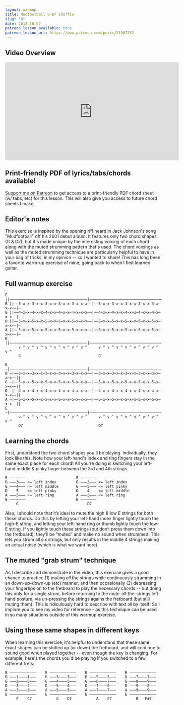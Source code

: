 ```yaml
---
layout: warmup
title: Mudfootball G-D7 Shuffle
slug: "6"
date: 2018-10-07
patreon_lesson_available: true
patreon_lesson_url: https://www.patreon.com/posts/21907252
---
```


## Video Overview

<iframe width="560" height="315" src="https://www.youtube.com/embed/kh_hWKFVHfc?showinfo=0" frameborder="0" allowfullscreen></iframe>


## Print-friendly PDF of lyrics/tabs/chords available!

[Support me on Patreon](https://www.patreon.com/posts/21907252) to get access to a print-friendly PDF chord sheet (w/ tabs, etc) for this lesson. This will also give you access to future chord sheets I make.

## Editor's notes

This exercise is inspired by the opening riff heard in Jack Johnson's song "Mudfootball" off his 2001 debut album. It features only two chord shapes (G & D7), but it's made unique by the interesting voicing of each chord along with the muted strumming pattern that's used. The chord voicings as well as the muted strumming technique are particularly helpful to have in your bag of tricks, in my opinion -- so I wanted to share! This has long been a favorite warm-up exercise of mine, going back to when I first learned guitar.

## Full warmup exercise

    E ||–––––––––––––––––––––––––––––––––––|–––––––––––––––––––––––––––––––––––|–
    B ||––3–x–x–3–x–x–3–x–x–3–x–x–3–x–x–x––|––3–x–x–3–x–x–3–x–x–3–x–x–3–x–x–x––|–
    G ||––4–x–x–4–x–x–4–x–x–4–x–x–4–x–x–x––|––4–x–x–4–x–x–4–x–x–4–x–x–4–x–x–x––|–
    D ||––5–x–x–5–x–x–5–x–x–5–x–x–5–x–x–x––|––5–x–x–5–x–x–5–x–x–5–x–x–5–x–x–x––|–
    A ||––5–x–x–5–x–x–5–x–x–5–x–x–5–x–x–x––|––5–x–x–5–x–x–5–x–x–5–x–x–5–x–x–x––|–
    E ||–––––––––––––––––––––––––––––––––––|–––––––––––––––––––––––––––––––––––|–
          v ^ v ^ v ^ v ^ v ^ v ^ v ^ v ^     v ^ v ^ v ^ v ^ v ^ v ^ v ^ v ^
          G                                   G

    E –|–––––––––––––––––––––––––––––––––––|–––––––––––––––––––––––––––––––––––||
    B –|––3–x–x–3–x–x–3–x–x–3–x–x–3–x–x–x––|––3–x–x–3–x–x–3–x–x–3–x–x–3–x–x–x––||
    G –|––5–x–x–5–x–x–5–x–x–5–x–x–5–x–x–x––|––5–x–x–5–x–x–5–x–x–5–x–x–5–x–x–x––||
    D –|––4–x–x–4–x–x–4–x–x–4–x–x–4–x–x–x––|––4–x–x–4–x–x–4–x–x–4–x–x–4–x–x–x––||
    A –|––5–x–x–5–x–x–5–x–x–5–x–x–5–x–x–x––|––5–x–x–5–x–x–5–x–x–5–x–x–5–x–x–x––||
    E –|–––––––––––––––––––––––––––––––––––|–––––––––––––––––––––––––––––––––––||
          v ^ v ^ v ^ v ^ v ^ v ^ v ^ v ^     v ^ v ^ v ^ v ^ v ^ v ^ v ^ v ^
          D7                                  D7

## Learning the chords

First, understand the two chord shapes you'll be playing. Individually, they look like this. Note how your left-hand's index and ring fingers stay in the same exact place for each chord! All you're doing is switching your left-hand middle & pinky finger between the 3rd and 4th strings.

    E –––––––                       E –––––––                   
    B –––3––– <= left index         B –––3––– <= left index     
    G –––4––– <= left middle        G –––5––– <= left pinky
    D –––5––– <= left pinky         D –––4––– <= left middle     
    A –––5––– <= left ring          A –––5––– <= left ring      
    E –––––––                       E –––––––                   
         G                               D7                      

Also, I should note that it’s ideal to mute the high & low E strings for both these chords. Do this by letting your left-hand index finger lightly touch the high-E string, and letting your left-hand ring or thumb lightly touch the low-E string. If you lightly touch these strings (but don’t press them down into the fretboard), they’ll be “muted” and make no sound when strummed. This lets you strum all six strings, but only results in the middle 4 strings making an actual noise (which is what we want here).

## The muted "grab strum" technique

As I describe and demonstrate in the video, this exercise gives a good chance to practice (1) muting _all_ the strings while continuously strumming in an down-up-down-up (etc) manner; and then occasionally (2) depressing your fingertips on to the fretboard to play the necessary chords -- but doing this only for a single strum, before returning to the mute-all-the-strings left-hand posture, via un-pressing the strings agains the fretboard (but still muting them). This is ridiculously hard to describe with text all by itself! So I implore you to see my video for reference – as this technique can be used in so many situations outside of this warmup exercise.

## Using these same shapes in different keys

When learning this exercise, it's helpful to understand that these same exact shapes can be shifted up (or down) the fretboard, and will continue to sound good when played together -- even though the key is changing. For example, here's the chords you'd be playing if you switched to a few different frets:

    E ––––––––––––    E ––––––––––––    E ––––––––––––    E ––––––––––––
    B –––1––––1–––    B –––3––––3–––    B –––5––––5–––    B –––7––––7–––
    G –––2––––3–––    G –––4––––5–––    G –––6––––7–––    G –––8––––9–––
    D –––3––––2–––    D –––5––––4–––    D –––7––––6–––    D –––9––––8–––
    A –––3––––3–––    A –––5––––5–––    A –––7––––7–––    A –––9––––9–––
    E ––––––––––––    E ––––––––––––    E ––––––––––––    E ––––––––––––
         F    C7           G    D7           A    E7           B   F#7  
